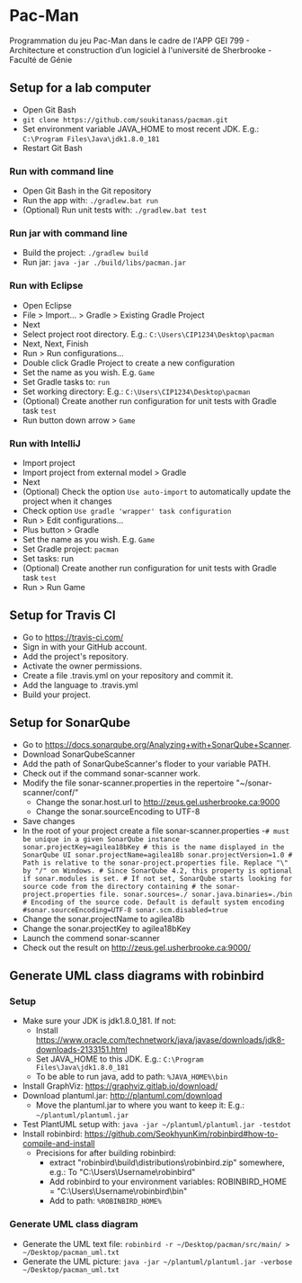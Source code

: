 # Pac-Man
Programmation du jeu Pac-Man dans le cadre de l'APP GEI 799 - Architecture et construction d’un
logiciel à l'université de Sherbrooke - Faculté de Génie

## Setup for a lab computer
- Open Git Bash
- `git clone https://github.com/soukitanass/pacman.git`
- Set environment variable JAVA_HOME to most recent JDK. E.g.: `C:\Program Files\Java\jdk1.8.0_181`
- Restart Git Bash

### Run with command line
- Open Git Bash in the Git repository
- Run the app with: `./gradlew.bat run`
- (Optional) Run unit tests with: `./gradlew.bat test`

### Run jar with command line
- Build the project: `./gradlew build`
- Run jar: `java -jar ./build/libs/pacman.jar`

### Run with Eclipse
- Open Eclipse
- File > Import... > Gradle > Existing Gradle Project
- Next
- Select project root directory. E.g.: `C:\Users\CIP1234\Desktop\pacman`
- Next, Next, Finish
- Run > Run configurations...
- Double click Gradle Project to create a new configuration
- Set the name as you wish. E.g. `Game`
- Set Gradle tasks to: `run`
- Set working directory: E.g.: `C:\Users\CIP1234\Desktop\pacman`
- (Optional) Create another run configuration for unit tests with Gradle task `test`
- Run button down arrow > `Game`

### Run with IntelliJ
- Import project
- Import project from external model > Gradle
- Next
- (Optional) Check the option `Use auto-import` to automatically update the project when it changes
- Check option `Use gradle 'wrapper' task configuration`
- Run > Edit configurations...
- Plus button > Gradle
- Set the name as you wish. E.g. `Game`
- Set Gradle project: `pacman`
- Set tasks: run
- (Optional) Create another run configuration for unit tests with Gradle task `test`
- Run > Run Game
## Setup for Travis CI
- Go to https://travis-ci.com/
- Sign in with your GitHub account.
- Add the project's repository.
- Activate the owner permissions.
- Create a file .travis.yml on your repository and commit it.
- Add the language to .travis.yml
- Build your project.
## Setup for SonarQube
- Go to https://docs.sonarqube.org/Analyzing+with+SonarQube+Scanner.
- Download SonarQubeScanner
- Add the path of SonarQubeScanner's floder to your variable PATH.
- Check out if the command sonar-scanner work.
- Modify the file sonar-scanner.properties in the repertoire
 "~/sonar-scanner/conf/"
    - Change the sonar.host.url to http://zeus.gel.usherbrooke.ca:9000
    - Change the sonar.sourceEncoding to UTF-8
- Save changes
- In the root of your project create a file sonar-scanner.properties
    -`# must be unique in a given SonarQube instance
        sonar.projectKey=agilea18bKey
        # this is the name displayed in the SonarQube UI
        sonar.projectName=agilea18b
        sonar.projectVersion=1.0
        # Path is relative to the sonar-project.properties file. Replace "\" by "/" on Windows.
        # Since SonarQube 4.2, this property is optional if sonar.modules is set.
        # If not set, SonarQube starts looking for source code from the directory containing
        # the sonar-project.properties file.
        sonar.sources=./
        sonar.java.binaries=./bin
        # Encoding of the source code. Default is default system encoding
        #sonar.sourceEncoding=UTF-8
        sonar.scm.disabled=true`
 - Change the sonar.projectName to agilea18b
 - Change the sonar.projectKey to agilea18bKey
 - Launch the commend sonar-scanner 
 - Check out the result on http://zeus.gel.usherbrooke.ca:9000/

## Generate UML class diagrams with robinbird

### Setup
- Make sure your JDK is jdk1.8.0_181. If not:
    - Install https://www.oracle.com/technetwork/java/javase/downloads/jdk8-downloads-2133151.html
    - Set JAVA_HOME to this JDK. E.g.: `C:\Program Files\Java\jdk1.8.0_181`
    - To be able to run java, add to path: `%JAVA_HOME%\bin`
- Install GraphViz: https://graphviz.gitlab.io/download/
- Download plantuml.jar: http://plantuml.com/download
    - Move the plantuml.jar to where you want to keep it: E.g.: `~/plantuml/plantuml.jar`
- Test PlantUML setup with: `java -jar ~/plantuml/plantuml.jar -testdot`
- Install robinbird: https://github.com/SeokhyunKim/robinbird#how-to-compile-and-install
    - Precisions for after building robinbird:
        - extract "robinbird\build\distributions\robinbird.zip" somewhere, e.g.: To "C:\Users\Username\robinbird\"
        - Add robinbird to your environment variables: ROBINBIRD_HOME = "C:\Users\Username\robinbird\bin"
        - Add to path: `%ROBINBIRD_HOME%`

### Generate UML class diagram
- Generate the UML text file: `robinbird -r ~/Desktop/pacman/src/main/ > ~/Desktop/pacman_uml.txt`
- Generate the UML picture: `java -jar ~/plantuml/plantuml.jar -verbose ~/Desktop/pacman_uml.txt`


